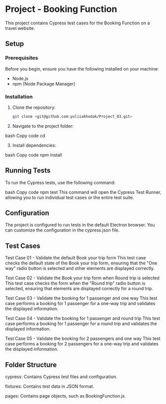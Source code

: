 # Project - Booking Function

This project contains Cypress test cases for the Booking Function on a travel website.

## Setup

### Prerequisites

Before you begin, ensure you have the following installed on your machine:

- Node.js
- npm (Node Package Manager)

### Installation

1. Clone the repository:

   ```bash
   git clone <git@github.com:yuliiakhodak/Project_03.git>
2. Navigate to the project folder:

bash
Copy code
cd <project-folder>

3. Install dependencies:

bash
Copy code
npm install

## Running Tests

To run the Cypress tests, use the following command:

bash
Copy code
npm test
This command will open the Cypress Test Runner, allowing you to run individual test cases or the entire test suite.

## Configuration
The project is configured to run tests in the default Electron browser. You can customize the configuration in the cypress.json file.

## Test Cases
Test Case 01 - Validate the default Book your trip form
This test case checks the default state of the Book your trip form, ensuring that the "One way" radio button is selected and other elements are displayed correctly.

Test Case 02 - Validate the Book your trip form when Round trip is selected
This test case checks the form when the "Round trip" radio button is selected, ensuring that elements are displayed correctly for a round trip.

Test Case 03 - Validate the booking for 1 passenger and one way
This test case performs a booking for 1 passenger for a one-way trip and validates the displayed information.

Test Case 04 - Validate the booking for 1 passenger and round trip
This test case performs a booking for 1 passenger for a round trip and validates the displayed information.

Test Case 05 - Validate the booking for 2 passengers and one way
This test case performs a booking for 2 passengers for a one-way trip and validates the displayed information.

## Folder Structure
cypress: Contains Cypress test files and configuration.

fixtures: Contains test data in JSON format.

pages: Contains page objects, such as BookingFunction.js.
